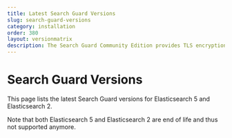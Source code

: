 ```yaml
---
title: Latest Search Guard Versions
slug: search-guard-versions
category: installation
order: 380
layout: versionmatrix
description: The Search Guard Community Edition provides TLS encryption and index-level permissions on REST and transport for free.
---
```

<!---
Copyright 2017 floragunn GmbH
-->
# Search Guard Versions

This page lists the latest Search Guard versions for Elasticsearch 5 and Elasticsearch 2.

Note that both Elasticsearch 5 and Elasticsearch 2 are end of life and thus not supported anymore.

